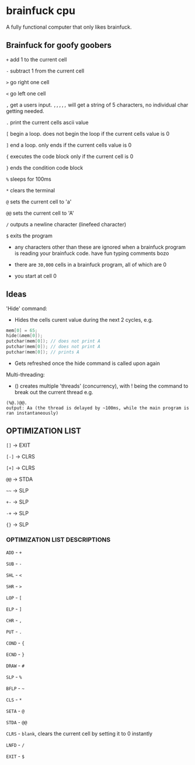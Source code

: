 # brainfuck cpu

A fully functional computer that only likes brainfuck.

## Brainfuck for goofy goobers

`+` add 1 to the current cell

`-` subtract 1 from the current cell

`>` go right one cell

`<` go left one cell

`,` get a users input. `,,,,,` will get a string of 5 characters, no individual char getting needed.

`.` print the current cells ascii value

`[` begin a loop. does not begin the loop if the current cells value is 0

`]` end a loop. only ends if the current cells value is 0

`{` executes the code block only if the current cell is 0

`}` ends the condition code block

`%` sleeps for 100ms

`*` clears the terminal

`@` sets the current cell to 'a'

`@@` sets the current cell to 'A'

`/` outputs a newline character (linefeed character)

`$` exits the program

- any characters other than these are ignored when a brainfuck program is reading your brainfuck code. have fun typing comments bozo

- there are `30,000` cells in a brainfuck program, all of which are 0

- you start at cell 0

## Ideas

'Hide' command:

- Hides the cells curent value during the next 2 cycles, e.g.

```c
mem[0] = 65;
hide(&mem[0]);
putchar(mem[0]); // does not print A
putchar(mem[0]); // does not print A
putchar(mem[0]); // prints A
```

- Gets refreshed once the hide command is called upon again

Multi-threading:

- () creates multiple 'threads' (concurrency), with ! being the command to break out the current thread e.g.

```x86asm
(%@.)@@.
output: Aa (the thread is delayed by ~100ms, while the main program is ran instantaneously)
```

## OPTIMIZATION LIST

`[]` -> EXIT

`[-]` -> CLRS

`[+]` -> CLRS

`@@` -> STDA

`~~` -> SLP

`+-` -> SLP

`-+` -> SLP

`{}` -> SLP

### OPTIMIZATION LIST DESCRIPTIONS

`ADD` - `+`

`SUB` - `-`

`SHL` - `<`

`SHR` - `>`

`LOP` - `[`

`ELP` - `]`

`CHR` - `,`

`PUT` - `.`

`COND` - `{`

`ECND` - `}`

`DRAW` - `#`

`SLP` - `%`

`BFLP` - `~`

`CLS` - `*`

`SETA` - `@`

`STDA` - `@@`

`CLRS` - `blank`, clears the current cell by setting it to 0 instantly

`LNFD` - `/`

`EXIT` - `$`
